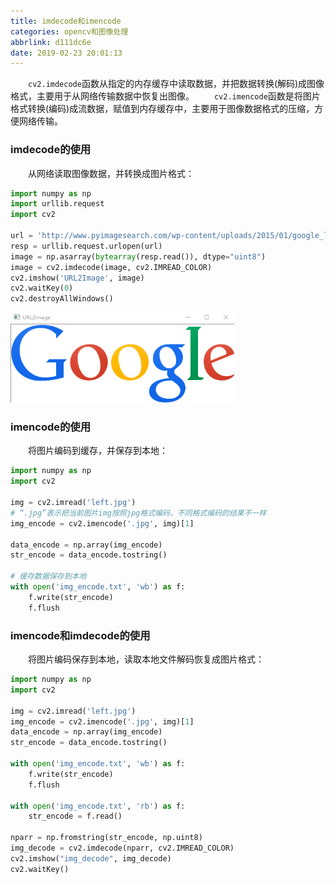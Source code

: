 ```yaml
---
title: imdecode和imencode
categories: opencv和图像处理
abbrlink: d111dc6e
date: 2019-02-23 20:01:13
---
```

&emsp;&emsp;`cv2.imdecode`函数从指定的内存缓存中读取数据，并把数据转换(解码)成图像格式，主要用于从网络传输数据中恢复出图像。<!--more-->
&emsp;&emsp;`cv2.imencode`函数是将图片格式转换(编码)成流数据，赋值到内存缓存中，主要用于图像数据格式的压缩，方便网络传输。

### imdecode的使用

&emsp;&emsp;从网络读取图像数据，并转换成图片格式：

``` python
import numpy as np
import urllib.request
import cv2
​
url = 'http://www.pyimagesearch.com/wp-content/uploads/2015/01/google_logo.png'
resp = urllib.request.urlopen(url)
image = np.asarray(bytearray(resp.read()), dtype="uint8")
image = cv2.imdecode(image, cv2.IMREAD_COLOR)
cv2.imshow('URL2Image', image)
cv2.waitKey(0)
cv2.destroyAllWindows()
```

<img src="./imdecode和imencode/1.png" height="144" width="358">

### imencode的使用

&emsp;&emsp;将图片编码到缓存，并保存到本地：

``` python
import numpy as np
import cv2
​
img = cv2.imread('left.jpg')
# “.jpg”表示把当前图片img按照jpg格式编码，不同格式编码的结果不一样
img_encode = cv2.imencode('.jpg', img)[1]
​
data_encode = np.array(img_encode)
str_encode = data_encode.tostring()
​
# 缓存数据保存到本地
with open('img_encode.txt', 'wb') as f:
    f.write(str_encode)
    f.flush
```

### imencode和imdecode的使用

&emsp;&emsp;将图片编码保存到本地，读取本地文件解码恢复成图片格式：

``` python
import numpy as np
import cv2
​
img = cv2.imread('left.jpg')
img_encode = cv2.imencode('.jpg', img)[1]
data_encode = np.array(img_encode)
str_encode = data_encode.tostring()
​
with open('img_encode.txt', 'wb') as f:
    f.write(str_encode)
    f.flush
​
with open('img_encode.txt', 'rb') as f:
    str_encode = f.read()
​
nparr = np.fromstring(str_encode, np.uint8)
img_decode = cv2.imdecode(nparr, cv2.IMREAD_COLOR)
cv2.imshow("img_decode", img_decode)
cv2.waitKey()
```